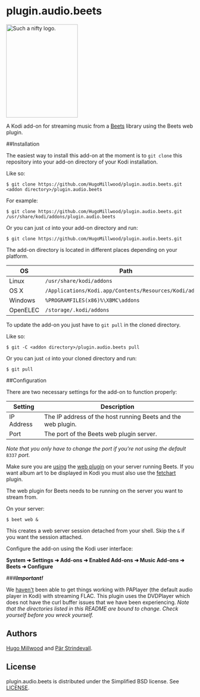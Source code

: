 # plugin.audio.beets
<img src="https://raw.githubusercontent.com/HugoMillwood/plugin.audio.beets/master/icon.png"  width="192" height="250" alt="Such a nifty logo.">

A Kodi add-on for streaming music from a [Beets](https://github.com/sampsyo/beets) library using the Beets web plugin.

##Installation

The easiest way to install this add-on at the moment is to ```git clone``` this repository into your add-on directory of your Kodi installation.

Like so:

```shell
$ git clone https://github.com/HugoMillwood/plugin.audio.beets.git <addon directory>/plugin.audio.beets
```

For example:

```shell
$ git clone https://github.com/HugoMillwood/plugin.audio.beets.git /usr/share/kodi/addons/plugin.audio.beets
```

Or you can just ``cd`` into your add-on directory and run:

```shell
$ git clone https://github.com/HugoMillwood/plugin.audio.beets.git
```

The add-on directory is located in different places depending on your platform.

| OS       | Path							|
|----------|------------------------------------------------------------|
| Linux    | ``/usr/share/kodi/addons`` 				|
| OS X     | ``/Applications/Kodi.app/Contents/Resources/Kodi/addons`` 	|
| Windows  | ``%PROGRAMFILES(x86)%\XBMC\addons`` 			|
| OpenELEC | ``/storage/.kodi/addons`` 					|

To update the add-on you just have to ``git pull`` in the cloned directory.

Like so:

```shell
$ git -C <addon directory>/plugin.audio.beets pull
```

Or you can just ``cd`` into your cloned directory and run:

```shell
$ git pull
```

##Configuration

There are two necessary settings for the add-on to function properly:

| Setting    | Description							|
|------------|------------------------------------------------------------------|
| IP Address | The IP address of the host running Beets and the web plugin. 	|
| Port       | The port of the Beets web plugin server.				|

*Note that you only have to change the port if you're not using the default* ``8337`` *port.*

Make sure you are [using](http://beets.readthedocs.org/en/latest/plugins/index.html#using-plugins) the [web plugin](http://beets.readthedocs.org/en/latest/plugins/web.html) on your server running Beets. If you want album art to be displayed in Kodi you must also use the [fetchart](http://beets.readthedocs.org/en/latest/plugins/fetchart.html) plugin.

The web plugin for Beets needs to be running on the server you want to stream from.

On your server:

```shell
$ beet web &
```

This creates a web server session detached from your shell. Skip the ``&`` if you want the session attached.

Configure the add-on using the Kodi user interface:

**System ➜ Settings ➜ Add-ons ➜ Enabled Add-ons ➜ Music Add-ons ➜ Beets ➜ Configure**

###**_Important!_**

We [haven't](http://forum.kodi.tv/showthread.php?tid=218576) been able to get things working with PAPlayer (the default audio player in Kodi) with streaming FLAC. This plugin uses the DVDPlayer which does not have the curl buffer issues that we have been experiencing.
*Note that the directories listed in this README are bound to change. Check yourself before you wreck yourself.*

## Authors
[Hugo Millwood](https://github.com/HugoMillwood) and [Pär Strindevall](https://github.com/parski).

## License
plugin.audio.beets is distributed under the Simplified BSD license. See [LICENSE](https://github.com/HugoMillwood/plugin.audio.beets/blob/master/LICENSE).

